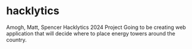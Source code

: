 # hacklytics
Amogh, Matt, Spencer Hacklytics 2024 Project
Going to be creating web application that will decide where to place energy towers around the country.
